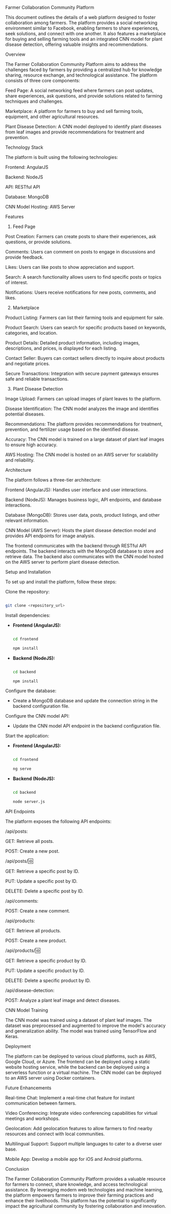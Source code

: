 Farmer Collaboration Community Platform



This document outlines the details of a web platform designed to foster collaboration among farmers. The platform provides a social networking environment similar to Facebook, enabling farmers to share experiences, seek solutions, and connect with one another. It also features a marketplace for buying and selling farming tools and an integrated CNN model for plant disease detection, offering valuable insights and recommendations.



Overview



The Farmer Collaboration Community Platform aims to address the challenges faced by farmers by providing a centralized hub for knowledge sharing, resource exchange, and technological assistance. The platform consists of three core components:







Feed Page: A social networking feed where farmers can post updates, share experiences, ask questions, and provide solutions related to farming techniques and challenges.



Marketplace: A platform for farmers to buy and sell farming tools, equipment, and other agricultural resources.



Plant Disease Detection: A CNN model deployed to identify plant diseases from leaf images and provide recommendations for treatment and prevention.



Technology Stack



The platform is built using the following technologies:







Frontend: AngularJS



Backend: NodeJS



API: RESTful API



Database: MongoDB



CNN Model Hosting: AWS Server



Features



1. Feed Page







Post Creation: Farmers can create posts to share their experiences, ask questions, or provide solutions.



Comments: Users can comment on posts to engage in discussions and provide feedback.



Likes: Users can like posts to show appreciation and support.



Search: A search functionality allows users to find specific posts or topics of interest.



Notifications: Users receive notifications for new posts, comments, and likes.



2. Marketplace







Product Listing: Farmers can list their farming tools and equipment for sale.



Product Search: Users can search for specific products based on keywords, categories, and location.



Product Details: Detailed product information, including images, descriptions, and prices, is displayed for each listing.



Contact Seller: Buyers can contact sellers directly to inquire about products and negotiate prices.



Secure Transactions: Integration with secure payment gateways ensures safe and reliable transactions.



3. Plant Disease Detection







Image Upload: Farmers can upload images of plant leaves to the platform.



Disease Identification: The CNN model analyzes the image and identifies potential diseases.



Recommendations: The platform provides recommendations for treatment, prevention, and fertilizer usage based on the identified disease.



Accuracy: The CNN model is trained on a large dataset of plant leaf images to ensure high accuracy.



AWS Hosting: The CNN model is hosted on an AWS server for scalability and reliability.



Architecture



The platform follows a three-tier architecture:







Frontend (AngularJS): Handles user interface and user interactions.



Backend (NodeJS): Manages business logic, API endpoints, and database interactions.



Database (MongoDB): Stores user data, posts, product listings, and other relevant information.



CNN Model (AWS Server): Hosts the plant disease detection model and provides API endpoints for image analysis.



The frontend communicates with the backend through RESTful API endpoints. The backend interacts with the MongoDB database to store and retrieve data. The backend also communicates with the CNN model hosted on the AWS server to perform plant disease detection.



Setup and Installation



To set up and install the platform, follow these steps:







Clone the repository:



```bash

git clone <repository_url>

```







Install dependencies:



*   **Frontend (AngularJS):**



    ```bash

    cd frontend

    npm install

    ```



*   **Backend (NodeJS):**



    ```bash

    cd backend

    npm install

    ```







Configure the database:



*   Create a MongoDB database and update the connection string in the backend configuration file.







Configure the CNN model API:



*   Update the CNN model API endpoint in the backend configuration file.







Start the application:



*   **Frontend (AngularJS):**



    ```bash

    cd frontend

    ng serve

    ```



*   **Backend (NodeJS):**



    ```bash

    cd backend

    node server.js

    ```



API Endpoints



The platform exposes the following API endpoints:







/api/posts:






GET: Retrieve all posts.



POST: Create a new post.



/api/posts/:id:






GET: Retrieve a specific post by ID.



PUT: Update a specific post by ID.



DELETE: Delete a specific post by ID.



/api/comments:






POST: Create a new comment.



/api/products:






GET: Retrieve all products.



POST: Create a new product.



/api/products/:id:






GET: Retrieve a specific product by ID.



PUT: Update a specific product by ID.



DELETE: Delete a specific product by ID.



/api/disease-detection:






POST: Analyze a plant leaf image and detect diseases.



CNN Model Training



The CNN model was trained using a dataset of plant leaf images. The dataset was preprocessed and augmented to improve the model's accuracy and generalization ability. The model was trained using TensorFlow and Keras.



Deployment



The platform can be deployed to various cloud platforms, such as AWS, Google Cloud, or Azure. The frontend can be deployed using a static website hosting service, while the backend can be deployed using a serverless function or a virtual machine. The CNN model can be deployed to an AWS server using Docker containers.



Future Enhancements







Real-time Chat: Implement a real-time chat feature for instant communication between farmers.



Video Conferencing: Integrate video conferencing capabilities for virtual meetings and workshops.



Geolocation: Add geolocation features to allow farmers to find nearby resources and connect with local communities.



Multilingual Support: Support multiple languages to cater to a diverse user base.



Mobile App: Develop a mobile app for iOS and Android platforms.



Conclusion



The Farmer Collaboration Community Platform provides a valuable resource for farmers to connect, share knowledge, and access technological assistance. By leveraging modern web technologies and machine learning, the platform empowers farmers to improve their farming practices and enhance their livelihoods. This platform has the potential to significantly impact the agricultural community by fostering collaboration and innovation.

